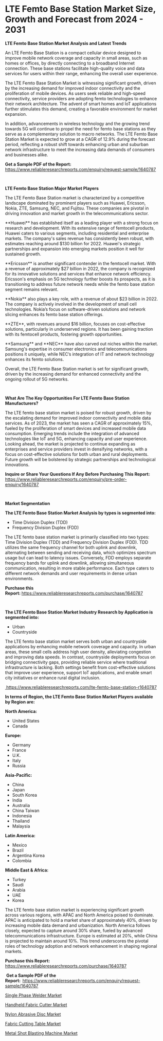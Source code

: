 <p><h1>LTE Femto Base Station Market Size, Growth and Forecast from 2024 - 2031</h1></p><p><strong>LTE Femto Base Station Market Analysis and Latest Trends</strong></p>
<p><p>An LTE Femto Base Station is a compact cellular device designed to improve mobile network coverage and capacity in small areas, such as homes or offices, by directly connecting to a broadband Internet connection. These base stations facilitate high-quality voice and data services for users within their range, enhancing the overall user experience.</p><p>The LTE Femto Base Station Market is witnessing significant growth, driven by the increasing demand for improved indoor connectivity and the proliferation of mobile devices. As users seek reliable and high-speed connectivity, service providers are adopting femto technologies to enhance their network architecture. The advent of smart homes and IoT applications further stimulates this demand, creating a favorable environment for market expansion.</p><p>In addition, advancements in wireless technology and the growing trend towards 5G will continue to propel the need for femto base stations as they serve as a complementary solution to macro networks. The LTE Femto Base Station Market is expected to grow at a CAGR of 12.9% during the forecast period, reflecting a robust shift towards enhancing urban and suburban network infrastructure to meet the increasing data demands of consumers and businesses alike.</p></p>
<p><strong>Get a Sample PDF of the Report:&nbsp;</strong> <a href="https://www.reliableresearchreports.com/enquiry/request-sample/1640787?utm_campaign=2009&utm_medium=2&utm_source=Github&utm_content=ia&utm_term=27122024&utm_id=lte-femto-base-station">https://www.reliableresearchreports.com/enquiry/request-sample/1640787</a></p>
<p>&nbsp;</p>
<p><strong>LTE Femto Base Station Major Market Players</strong></p>
<p><p>The LTE Femto Base Station market is characterized by a competitive landscape dominated by prominent players such as Huawei, Ericsson, Nokia, ZTE, Samsung, NEC, and Fujitsu. These companies are pivotal in driving innovation and market growth in the telecommunications sector.</p><p>**Huawei** has established itself as a leading player with a strong focus on research and development. With its extensive range of femtocell products, Huawei caters to various segments, including residential and enterprise markets. The company's sales revenue has consistently been robust, with estimates reaching around $130 billion for 2022. Huawei's strategic partnerships and expansion into emerging markets position it well for sustained growth.</p><p>**Ericsson** is another significant contender in the femtocell market. With a revenue of approximately $27 billion in 2022, the company is recognized for its innovative solutions and services that enhance network efficiency. Ericsson's emphasis on 5G technology further boosts its prospects, as it is transitioning to address future network needs while the femto base station segment remains relevant.</p><p>**Nokia** also plays a key role, with a revenue of about $23 billion in 2022. The company is actively involved in the development of small cell technologies. Nokia’s focus on software-driven solutions and network slicing enhances its femto base station offerings.</p><p>**ZTE**, with revenues around $16 billion, focuses on cost-effective solutions, particularly in underserved regions. It has been gaining traction with its femtocell products, fostering growth opportunities.</p><p>**Samsung** and **NEC** have also carved out niches within the market. Samsung's expertise in consumer electronics and telecommunications positions it uniquely, while NEC’s integration of IT and network technology enhances its femto solutions.</p><p>Overall, the LTE Femto Base Station market is set for significant growth, driven by the increasing demand for enhanced connectivity and the ongoing rollout of 5G networks.</p></p>
<p>&nbsp;</p>
<p><strong>What Are The Key Opportunities For LTE Femto Base Station Manufacturers?</strong></p>
<p><p>The LTE femto base station market is poised for robust growth, driven by the escalating demand for improved indoor connectivity and mobile data services. As of 2023, the market has seen a CAGR of approximately 15%, fueled by the proliferation of smart devices and increased mobile data consumption. Emerging trends include the integration of advanced technologies like IoT and 5G, enhancing capacity and user experience. Looking ahead, the market is projected to continue expanding as enterprises and service providers invest in densifying networks, with a focus on cost-effective solutions for both urban and rural deployments. Future growth will be bolstered by strategic partnerships and technological innovations.</p></p>
<p><strong>Inquire or Share Your Questions If Any Before Purchasing This Report:</strong> <a href="https://www.reliableresearchreports.com/enquiry/pre-order-enquiry/1640787?utm_campaign=2009&utm_medium=2&utm_source=Github&utm_content=ia&utm_term=27122024&utm_id=lte-femto-base-station">https://www.reliableresearchreports.com/enquiry/pre-order-enquiry/1640787</a></p>
<p>&nbsp;</p>
<p><strong>Market Segmentation</strong></p>
<p><strong>The LTE Femto Base Station Market Analysis by types is segmented into:</strong></p>
<p><ul><li>Time Division Duplex (TDD)</li><li>Frequency Division Duplex (FDD)</li></ul></p>
<p><p>The LTE femto base station market is primarily classified into two types: Time Division Duplex (TDD) and Frequency Division Duplex (FDD). TDD utilizes the same frequency channel for both uplink and downlink, alternating between sending and receiving data, which optimizes spectrum usage but can lead to latency issues. Conversely, FDD employs separate frequency bands for uplink and downlink, allowing simultaneous communication, resulting in more stable performance. Each type caters to different network demands and user requirements in dense urban environments.</p></p>
<p><strong>Purchase this Report:&nbsp;</strong><a href="https://www.reliableresearchreports.com/purchase/1640787?utm_campaign=2009&utm_medium=2&utm_source=Github&utm_content=ia&utm_term=27122024&utm_id=lte-femto-base-station">https://www.reliableresearchreports.com/purchase/1640787</a></p>
<p>&nbsp;</p>
<p><strong>The LTE Femto Base Station Market Industry Research by Application is segmented into:</strong></p>
<p><ul><li>Urban</li><li>Countryside</li></ul></p>
<p><p>The LTE femto base station market serves both urban and countryside applications by enhancing mobile network coverage and capacity. In urban areas, these small cells address high user density, alleviating congestion and improving data speeds. In contrast, countryside deployments focus on bridging connectivity gaps, providing reliable service where traditional infrastructure is lacking. Both settings benefit from cost-effective solutions that improve user experience, support IoT applications, and enable smart city initiatives or enhance rural digital inclusion.</p></p>
<p><a href="https://www.reliableresearchreports.com/lte-femto-base-station-r1640787?utm_campaign=2009&utm_medium=2&utm_source=Github&utm_content=ia&utm_term=27122024&utm_id=lte-femto-base-station">&nbsp;https://www.reliableresearchreports.com/lte-femto-base-station-r1640787</a></p>
<p><strong>In terms of Region, the LTE Femto Base Station Market Players available by Region are:</strong></p>
<p>
    <p> <strong> North America: </strong>
        <ul>
            <li>United States</li>
            <li>Canada</li>
        </ul>
        </p> 
    <p> <strong> Europe: </strong>
        <ul>
            <li>Germany</li>
            <li>France</li>
            <li>U.K.</li>
            <li>Italy</li>
            <li>Russia</li>
        </ul>
        </p> 
    <p> <strong> Asia-Pacific: </strong>
        <ul>
            <li>China</li>
            <li>Japan</li>
            <li>South Korea</li>
            <li>India</li>
            <li>Australia</li>
            <li>China Taiwan</li>
            <li>Indonesia</li>
            <li>Thailand</li>
            <li>Malaysia</li>
        </ul>
        </p> 
    <p> <strong> Latin America: </strong>
        <ul>
            <li>Mexico</li>
            <li>Brazil</li>
            <li>Argentina Korea</li>
            <li>Colombia</li>
        </ul>
        </p> 
    <p> <strong> Middle East & Africa: </strong>
        <ul>
            <li>Turkey</li>
            <li>Saudi</li>
            <li>Arabia</li>
            <li>UAE</li>
            <li>Korea</li>
        </ul>
    </p>
    </p>
<p><p>The LTE femto base station market is experiencing significant growth across various regions, with APAC and North America poised to dominate. APAC is anticipated to hold a market share of approximately 40%, driven by increasing mobile data demand and urbanization. North America follows closely, expected to capture around 30% share, fueled by advanced telecommunications infrastructure. Europe is estimated at 20%, while China is projected to maintain around 10%. This trend underscores the pivotal roles of technology adoption and network enhancement in shaping regional markets.</p></p>
<p><strong>Purchase this Report: </strong><a href="https://www.reliableresearchreports.com/purchase/1640787?utm_campaign=2009&utm_medium=2&utm_source=Github&utm_content=ia&utm_term=27122024&utm_id=lte-femto-base-station">https://www.reliableresearchreports.com/purchase/1640787</a></p>
<p>&nbsp;<strong>Get a Sample PDF of the Report:&nbsp;&nbsp;</strong><a href="https://www.reliableresearchreports.com/enquiry/request-sample/1640787?utm_campaign=2009&utm_medium=2&utm_source=Github&utm_content=ia&utm_term=27122024&utm_id=lte-femto-base-station">https://www.reliableresearchreports.com/enquiry/request-sample/1640787</a></p>
<p><strong></strong></p>
<p><p><a href="https://www.linkedin.com/pulse/accurate-data-single-phase-welder-market-size-share-volume-8lbcf?utm_campaign=2009&utm_medium=2&utm_source=Github&utm_content=ia&utm_term=27122024&utm_id=lte-femto-base-station">Single Phase Welder Market</a></p><p><a href="https://www.linkedin.com/pulse/whats-fueling-141-growth-handheld-fabric-cutter-market-insights-6afxf?utm_campaign=2009&utm_medium=2&utm_source=Github&utm_content=ia&utm_term=27122024&utm_id=lte-femto-base-station">Handheld Fabric Cutter Market</a></p><p><a href="https://www.linkedin.com/pulse/nylon-abrasive-disc-market-innovations-trends-comprehensive-eemhf?utm_campaign=2009&utm_medium=2&utm_source=Github&utm_content=ia&utm_term=27122024&utm_id=lte-femto-base-station">Nylon Abrasive Disc Market</a></p><p><a href="https://www.linkedin.com/pulse/detailed-report-fabric-cutting-table-market-growth-share-127-adief?utm_campaign=2009&utm_medium=2&utm_source=Github&utm_content=ia&utm_term=27122024&utm_id=lte-femto-base-station">Fabric Cutting Table Market</a></p><p><a href="https://www.linkedin.com/pulse/analyzing-metal-shot-blasting-machine-market-growth-revenue-hij3f?utm_campaign=2009&utm_medium=2&utm_source=Github&utm_content=ia&utm_term=27122024&utm_id=lte-femto-base-station">Metal Shot Blasting Machine Market</a></p></p>